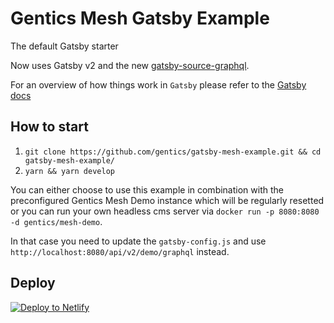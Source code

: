 # Gentics Mesh Gatsby Example

The default Gatsby starter

Now uses Gatsby v2 and the new [gatsby-source-graphql](https://www.gatsbyjs.org/packages/gatsby-source-graphql/).

For an overview of how things work in `Gatsby` please refer to the [Gatsby docs](https://www.gatsbyjs.org/docs/)

## How to start

1. `git clone https://github.com/gentics/gatsby-mesh-example.git && cd gatsby-mesh-example/`
1. `yarn && yarn develop`

You can either choose to use this example in combination with the preconfigured Gentics Mesh Demo instance which will be regularly resetted or you can run your own headless cms server via `docker run -p 8080:8080 -d gentics/mesh-demo`.

In that case you need to update the `gatsby-config.js` and use `http://localhost:8080/api/v2/demo/graphql` instead.

## Deploy

[![Deploy to Netlify](https://www.netlify.com/img/deploy/button.svg)](https://app.netlify.com/start/deploy?repository=https://github.com/gentics/gatsby-mesh-example)
